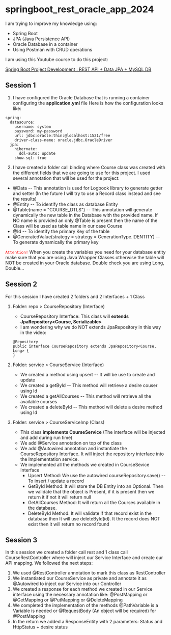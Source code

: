 # springboot_rest_oracle_app_2024
I am trying to improve my knowledge using:
* Spring Boot
* JPA (Java Persistence API)
* Oracle Database in a container
* Using Postman with CRUD operations

I am using this Youtube course to do this project:

[Spring Boot Project Development : REST API + Data JPA + MySQL DB](https://www.youtube.com/watch?v=_rOUDhCE-x4)

## Session 1
1. I have configured the Oracle Database that is running a container configuring the **application.yml** file
Here is how the configuration looks like:
```
spring:
  datasource:
    username: system
    password: my-password
    url: jdbc:oracle:thin:@localhost:1521/free
    driver-class-name: oracle.jdbc.OracleDriver
  jpa:
    hibernate:
      ddl-auto: update
    show-sql: true
```
2. I have created a folder call binding where Course class was created with the different fields that we are going to use for this project.
I used several annotation that will be used for the project:
* @Data -- This annotation is used for Logbook library to generate getter and setter (In the future I will try to use a Record class instead and see the results)
* @Entity -- To identify the class as database Entity
* @Table(name = "COURSE_DTLS") -- This annotation will generate dynamically the new table in the Database with the provided name. If NO name is provided an only @Table is present then the name of the Class will be used as table name in our case Course
* @Id -- To identify the primary Key of the table
* @GeneratedValue(strategy = strategy = GenerationType.IDENTITY) -- To generate dynamically the primary key

<code style="color : red">Attention!</code>
When you create the variables you need for your database entity make sure that you are using Java Wrapper Classes otherwise the table will NOT be created in your Oracle database.
Double check you are using Long, Double...

## Session 2
For this session I have created 2 folders and 2 Interfaces + 1 Class
1. Folder: repo > CourseRepository (Interface)
   * CourseRepository Interface: This class will **extends JpaRepository<Course, Serializable>**
   * I am wondering why we do NOT extends JpaRepository in this way in the video: 
   ```
   @Repository
   public interface CourseRepository extends JpaRepository<Course, Long> {
   }
   ```
2. Folder: service > CourseService (Interface)
    * We created a method using upsert -- It will be use to create and update
    * We created a getById -- This method will retrieve a desire couser using Id
    * We created a getAllCourses -- This method will retrieve all the available courses
    * We created a deleteById -- This method will delete a desire method using Id

3. Folder: service > CourseServiceImp (Class)
    * This class **implements CourseService** (The interface will be injected and add during run time)
    * We add @Service annotation on top of the class
    * We add @Autowired annotation and instantiate the CourseRepository Interface. It will inject the repository interface into the Implementation service.
    * We implemented all the methods we created in CourseSevice Interface
      * Upsert Method: We use the autowired courseRepository.save() -- To insert / update a record
      * GetById Method: It will store the DB Entity into an Optional. Then we validate that the object is Present, if it is present then we return it if not it will return null
      * GetAllCourses Method: It will return all the Courses available in the database.
      * DeleteById Method: It will validate if that record exist in the database then It will use deleteById(id). It the record does NOT exist then it will return no record found

## Session 3
In this session we created a folder call rest and 1 class call CourseRestController where will inject our Service Interface and create our API mapping.
We followed the next steps:
1. We used @RestController annotation to mark this class as RestController
2. We instantiated our CourseService as private and annotate it as @Autowired to inject our Service into our Controller
3. We created a response for each method we created in our Service interface using the necessary annotation like: @PostMapping or @GetMapping or @PutMapping or @DeleteMapping
4. We completed the implementation of the methods @PathVariable is a Variable is needed or @RequestBody (An object will be required) for @PostMapping
5. In the return we added a ResponseEntity with 2 parameters: Status and HttpStatus + desire status